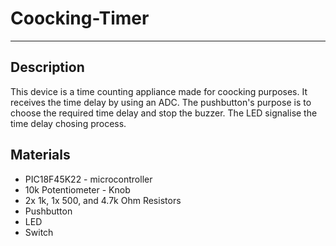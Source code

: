 # Coocking-Timer
***
## Description
This device is a time counting appliance made for 
coocking purposes. It receives the time delay by 
using an ADC. The pushbutton's purpose is to 
choose the required time delay and stop the buzzer.
The LED signalise the time delay chosing process.
## Materials
* PIC18F45K22 - microcontroller
* 10k Potentiometer - Knob
* 2x 1k, 1x 500, and 4.7k Ohm Resistors
* Pushbutton
* LED
* Switch
